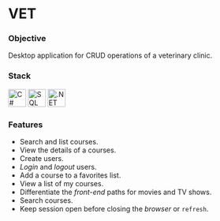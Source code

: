 # VET

### Objective

Desktop application for CRUD operations of a veterinary clinic.

### Stack

<p align="left">
<a href="https://docs.microsoft.com/en-us/dotnet/csharp/" target="_blank" rel="noreferrer"><img src="https://raw.githubusercontent.com/danielcranney/readme-generator/main/public/icons/skills/csharp-colored.svg" width="36" height="36" alt="C#" /></a>
<a href="https://www.microsoft.com/es-es/sql-server/" target="_blank" rel="noreferrer"><img src="https://encrypted-tbn0.gstatic.com/images?q=tbn:ANd9GcScrvgiF2cD5kgWOlySpFfB_opb9J0Dxznhfg&usqp=CAU" width="36" height="36" alt="SQL" /></a>
<a href="https://dotnet.microsoft.com/en-us/" target="_blank" rel="noreferrer"><img src="https://raw.githubusercontent.com/danielcranney/readme-generator/main/public/icons/skills/dot-net-colored.svg" width="36" height="36" alt=".NET" /></a>
</p>

### Features

- Search and list courses.
- View the details of a courses.
- Create users.
- _Login_ and _logout_ users.
- Add a course to a favorites list.
- View a list of my courses.
- Differentiate the _front-end_ paths for movies and TV shows.
- Search courses.
- Keep session open before closing the _browser_ or `refresh`.
